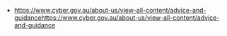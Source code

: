  - https://www.cyber.gov.au/about-us/view-all-content/advice-and-guidancehttps://www.cyber.gov.au/about-us/view-all-content/advice-and-guidance